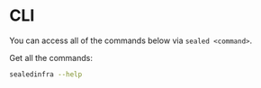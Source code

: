 # CLI

You can access all of the commands below via `sealed <command>`.

Get all the commands:
```bash
sealedinfra --help
```

